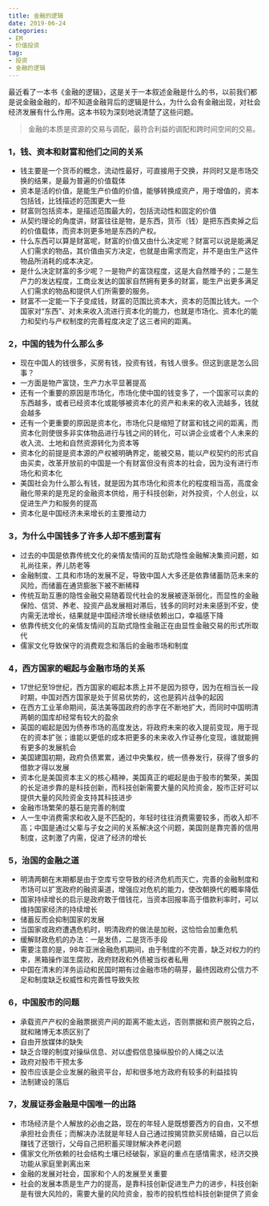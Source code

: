 ```yaml
---
title: 金融的逻辑
date: 2019-06-24 
categories: 
- EM
- 价值投资
tag: 
- 投资
- 金融的逻辑
---
```


最近看了一本书《金融的逻辑》，这是关于一本叙述金融是什么的书，以前我们都是说金融金融的，却不知道金融背后的逻辑是什么，为什么会有金融出现，对社会经济发展有什么作用。这本书较为深刻地说清楚了这些问题。

> 金融的本质是资源的交易与调配，最符合利益的调配和跨时间空间的交易。

### 1，钱、资本和财富和他们之间的关系
* 钱主要是一个货币的概念，流动性最好，可直接用于交换，并同时又是市场交换的结果，是最为普遍的价值载体
* 资本是活的价值，是能生产价值的价值，能够转换成资产，用于增值的，资本包括钱，比钱描述的范围更大一些
* 财富则包括资本，是描述范围最大的，包括流动性和固定的价值
* 从契约理论的角度讲，财富往往是物，是东西，货币（钱）是把东西卖掉之后的价值载体，而资本则更多地是东西的产权。
* 什么东西可以算是财富呢，财富的价值又由什么决定呢？财富可以说是能满足人们需求的物品，其价值由买方决定，也就是由需求而定，并不是由生产这件物品所消耗的成本决定。
* 是什么决定财富的多少呢？一是物产的富饶程度，这是大自然赠予的；二是生产力的发达程度，工商业发达的国家自然拥有更多的财富，能生产出更多满足人们需求的物品和提供人们所需要的服务。
* 财富不一定能一下子变成钱，财富的范围比资本大，资本的范围比钱大。一个国家对“东西”、对未来收入流进行资本化的能力，也就是市场化、资本化的能力和契约与产权制度的完善程度决定了这三者间的距离。

### 2，中国的钱为什么那么多
* 现在中国人的钱很多，买房有钱，投资有钱，有钱人很多。但这到底是怎么回事？
* 一方面是物产富饶，生产力水平显著提高
* 还有一个重要的原因是市场化，市场化使中国的钱变多了，一个国家可以卖的东西越多，或者已经资本化或能够被资本化的资产和未来的收入流越多，钱就会越多
* 还有一个更重要的原因是资本化，市场化只是缩短了财富和钱之间的距离，而资本化则使很多非实体物品进行与钱之间的转化，可以讲企业或者个人未来的收入流、土地和自然资源转化为资本等
* 资本化的前提是资本源的产权被明确界定，能被交易，能以产权契约的形式自由买卖，改革开放前的中国是一个有财富但没有资本的社会，因为没有进行市场化和资本化
* 美国社会为什么那么有钱，就是因为其市场化和资本化的程度相当高，高度金融化带来的是充足的金融资本供给，用于科技创新，对外投资，个人创业，以促进生产力和服务的提高
* 资本化是中国经济未来增长的主要推动力

### 3，为什么中国钱多了许多人却不感到富有
* 过去的中国是依靠传统文化的亲情友情间的互助式隐性金融解决集资问题，如礼尚往来，养儿防老等
* 金融制度、工具和市场的发展不足，导致中国人大多还是依靠储蓄防范未来的风险，而储蓄在通货膨胀下被不断稀释
* 传统互助互惠的隐性金融交易随着现代社会的发展被逐渐弱化，而显性的金融保险、信贷、养老、投资产品发展相对滞后，钱多的同时对未来感到不安，使内需无法增长，结果就是中国经济增长继续依赖出口，幸福感下降
* 依靠传统文化的亲情友情间的互助式隐性金融正在由显性金融交易的形式所取代
* 儒家文化导致保守的消费观念和落后的金融市场和制度

### 4，西方国家的崛起与金融市场的关系
* 17世纪至19世纪，西方国家的崛起本质上并不是因为掠夺，因为在相当长一段时期，中国对西方国家是处于贸易优势的，这也是鸦片战争的起因
* 在西方工业革命期间，英法美等国政府的赤字在不断地扩大，而同时中国明清两朝的国库却经常有较大的盈余
* 英国的崛起是因为债券市场的高度发达，将政府未来的收入提前变现，用于现在的资本扩张；谁能以更低的成本把更多的未来收入作证券化变现，谁就能拥有更多的发展机会
* 美国建国初期，政府负债累累，通过中央集权，统一债券发行，获得了很多的借款才得以发展
* 资本化是美国资本主义的核心精神，美国真正的崛起是由于股市的繁荣，美国的长足进步靠的是科技创新，而科技创新需要大量的风险资金，股市正好可以提供大量的风险资金支持其科技进步
* 金融市场繁荣的基石是完善的制度
* 人一生中消费需求和收入是不匹配的，年轻时往往消费需要较多，而收入却不高；中国是通过父辈与子女之间的关系解决这个问题，美国则是靠完善的信用制度，这刺激了内需，促进了经济的增长

### 5，治国的金融之道
* 明清两朝在末期都是由于空库亏空导致的经济危机而灭亡，完善的金融制度和市场可以扩宽政府的融资渠道，增强应对危机的能力，使改朝换代的概率降低
* 国家持续增长的启示是政府敢于借钱花，当资本回报率高于借款利率时，可以维持国家经济的持续增长
* 储蓄反而会抑制国家的发展
* 当国家或政府遭遇危机时，明清政府的做法是加税，这恰恰会加重危机
* 缓解财政危机的办法：一是发债，二是货币手段
* 需要注意的是，98年亚洲金融危机期间，由于制度的不完善，缺乏对权力的约束，黑箱操作滋生腐败，政府财政和外债被当权者私用
* 中国在清末的洋务运动和民国时期有过金融市场的萌芽，最终因政府公信力不足和制度缺乏权威性和完善性导致失败

### 6，中国股市的问题
* 承载资产产权的金融票据资产间的距离不能太远，否则票据和资产脱钩之后，就和赌博无本质区别了
* 自由开放媒体的缺失
* 缺乏合理的制度对操纵信息、对以虚假信息操纵股价的人绳之以法
* 政府对股市干预太多
* 股市应该是企业发展的融资平台，却和很多地方政府有较多的利益挂钩
* 法制建设的落后

### 7，发展证券金融是中国唯一的出路
* 市场经济是个人解放的必由之路，现在的年轻人是既想要西方的自由，又不想承担社会责任；而解决办法就是年轻人自己通过按揭贷款买房结婚，自己以后赚钱了还银行，父母自己把积蓄买理财解决养老问题
* 儒家文化所依赖的社会结构土壤已经破裂，家庭的重点在感情需求，经济交换功能从家庭里剥离出来
* 金融的发展对社会，国家和个人的发展至关重要
* 社会的发展本质是生产力的提高，是靠科技创新促进生产力的进步，科技创新是有很大风险的，需要大量的风险资金，股市的投机性给科技创新提供了资金
